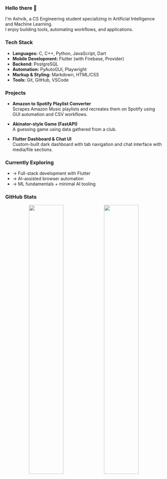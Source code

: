 ### Hello there 👋

I'm Ashvik, a CS Engineering student specializing in Artificial Intelligence and Machine Learning.  
I enjoy building tools, automating workflows, and applications.

### Tech Stack

- **Languages:** C, C++, Python, JavaScript, Dart  
- **Mobile Development:** Flutter (with Firebase, Provider)  
- **Backend:** PostgreSQL  
- **Automation:** PyAutoGUI, Playwright  
- **Markup & Styling:** Markdown, HTML/CSS  
- **Tools:** Git, GitHub, VSCode  

### Projects

- **Amazon to Spotify Playlist Converter**  
  Scrapes Amazon Music playlists and recreates them on Spotify using GUI automation and CSV workflows.

- **Akinator-style Game (FastAPI)**  
  A guessing game using data gathered from a club.

- **Flutter Dashboard & Chat UI**  
  Custom-built dark dashboard with tab navigation and chat interface with media/file sections.

### Currently Exploring

- → Full-stack development with Flutter  
- → AI-assisted browser automation  
- → ML fundamentals + minimal AI tooling  

### GitHub Stats

<p align="center">
  <img src="https://github-readme-stats.vercel.app/api?username=AshvikMishra&show_icons=true&theme=retro&hide_border=true&title_color=7B3F00&text_color=3E2723&bg_color=FFF8DC" width="47%" />
  <img src="https://github-readme-stats.vercel.app/api/top-langs/?username=AshvikMishra&layout=compact&theme=retro&hide_border=true&title_color=7B3F00&text_color=3E2723&bg_color=FFF8DC" width="47%" />
</p>
